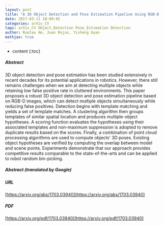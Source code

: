 ```yaml
---
layout: post
title: "A 3D Object Detection and Pose Estimation Pipeline Using RGB-D Images"
date: 2017-03-11 10:09:02
categories: arXiv_CV
tags: arXiv_CV Object_Detection Pose_Estimation Detection
author: Ruotao He, Juan Rojas, Yisheng Guan
mathjax: true
---
```


* content
{:toc}

##### Abstract
3D object detection and pose estimation has been studied extensively in recent decades for its potential applications in robotics. However, there still remains challenges when we aim at detecting multiple objects while retaining low false positive rate in cluttered environments. This paper proposes a robust 3D object detection and pose estimation pipeline based on RGB-D images, which can detect multiple objects simultaneously while reducing false positives. Detection begins with template matching and yields a set of template matches. A clustering algorithm then groups templates of similar spatial location and produces multiple-object hypotheses. A scoring function evaluates the hypotheses using their associated templates and non-maximum suppression is adopted to remove duplicate results based on the scores. Finally, a combination of point cloud processing algorithms are used to compute objects' 3D poses. Existing object hypotheses are verified by computing the overlap between model and scene points. Experiments demonstrate that our approach provides competitive results comparable to the state-of-the-arts and can be applied to robot random bin-picking.

##### Abstract (translated by Google)


##### URL
[https://arxiv.org/abs/1703.03940](https://arxiv.org/abs/1703.03940)

##### PDF
[https://arxiv.org/pdf/1703.03940](https://arxiv.org/pdf/1703.03940)

